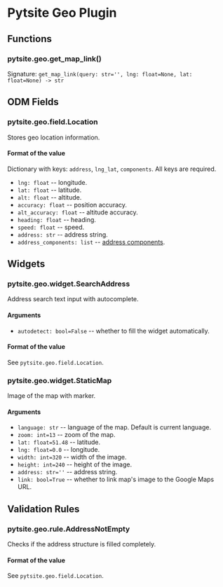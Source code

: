 # Pytsite Geo Plugin

## Functions

### pytsite.geo.get_map_link()
Signature: `get_map_link(query: str='', lng: float=None, lat: float=None) -> str`

## ODM Fields

### pytsite.geo.field.Location
Stores geo location information.

#### Format of the value
Dictionary with keys: `address`, `lng_lat`, `components`. All keys are required.

- `lng: float` -- longitude.
- `lat: float` -- latitude.
- `alt: float` -- altitude.
- `accuracy: float` -- position accuracy.
- `alt_accuracy: float` -- altitude accuracy.
- `heading: float` -- heading.
- `speed: float` -- speed.
- `address: str` -- address string.
- `address_components: list` -- [address components](https://developers.google.com/maps/documentation/geocoding/intro#Types).


## Widgets

### pytsite.geo.widget.SearchAddress
Address search text input with autocomplete.

#### Arguments
- `autodetect: bool=False` -- whether to fill the widget automatically.

#### Format of the value
See `pytsite.geo.field.Location`.  


### pytsite.geo.widget.StaticMap
Image of the map with marker.

#### Arguments
- `language: str` -- language of the map. Default is current language.
- `zoom: int=13` -- zoom of the map.
- `lat: float=51.48` -- latitude.
- `lng: float=0.0` -- longitude.
- `width: int=320` -- width of the image.
- `height: int=240` -- height of the image.
- `address: str=''` -- address string.
- `link: bool=True` -- whether to link map's image to the Google Maps URL.


## Validation Rules

### pytsite.geo.rule.AddressNotEmpty
Checks if the address structure is filled completely.

#### Format of the value
See `pytsite.geo.field.Location`.
